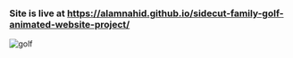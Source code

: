 ﻿### Site is live at https://alamnahid.github.io/sidecut-family-golf-animated-website-project/

 
![golf](https://github.com/alamnahid/sidecut-family-golf-animated-website-project/assets/138557372/f4c51828-7fb2-4860-a46e-4f8992855dad)
